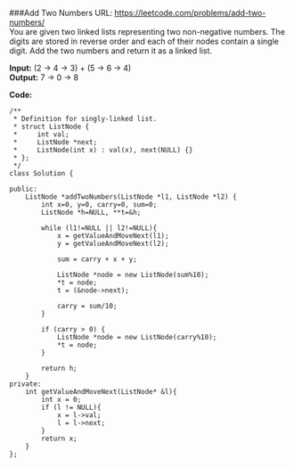 ###Add Two Numbers
URL: https://leetcode.com/problems/add-two-numbers/</br>
You are given two linked lists representing two non-negative numbers. The digits are stored in reverse order and each of their nodes contain a single digit. Add the two numbers and return it as a linked list.

__Input:__ (2 -> 4 -> 3) + (5 -> 6 -> 4)</br>
__Output:__ 7 -> 0 -> 8

__Code:__

	/**
	 * Definition for singly-linked list.
	 * struct ListNode {
	 *     int val;
	 *     ListNode *next;
	 *     ListNode(int x) : val(x), next(NULL) {}
	 * };
	 */
	class Solution {
	    
	public:
	    ListNode *addTwoNumbers(ListNode *l1, ListNode *l2) {
	        int x=0, y=0, carry=0, sum=0;
	        ListNode *h=NULL, **t=&h;
	        
	        while (l1!=NULL || l2!=NULL){
	            x = getValueAndMoveNext(l1);
	            y = getValueAndMoveNext(l2);
	            
	            sum = carry + x + y;
	            
	            ListNode *node = new ListNode(sum%10);
	            *t = node;
	            t = (&node->next);
	            
	            carry = sum/10;
	        }
	        
	        if (carry > 0) {
	            ListNode *node = new ListNode(carry%10);
	            *t = node;
	        }
	        
	        return h;
	    }
	private:
	    int getValueAndMoveNext(ListNode* &l){
	        int x = 0;
	        if (l != NULL){
	            x = l->val;
	            l = l->next;
	        }
	        return x;
	    }
	};